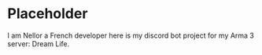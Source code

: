 # Placeholder

I am Nellor a French developer here is my discord bot project for my Arma 3 server: Dream Life.
